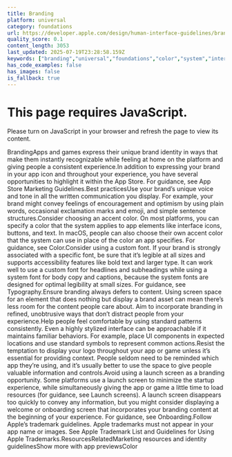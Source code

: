 ```yaml
---
title: Branding
platform: universal
category: foundations
url: https://developer.apple.com/design/human-interface-guidelines/branding
quality_score: 0.1
content_length: 3053
last_updated: 2025-07-19T23:28:58.159Z
keywords: ["branding","universal","foundations","color","system","interface","icons","buttons","accessibility","typography","controls","images"]
has_code_examples: false
has_images: false
is_fallback: true
---
```


# This page requires JavaScript.

Please turn on JavaScript in your browser and refresh the page to view its content.

BrandingApps and games express their unique brand identity in ways that make them instantly recognizable while feeling at home on the platform and giving people a consistent experience.In addition to expressing your brand in your app icon and throughout your experience, you have several opportunities to highlight it within the App Store. For guidance, see App Store Marketing Guidelines.Best practicesUse your brand’s unique voice and tone in all the written communication you display. For example, your brand might convey feelings of encouragement and optimism by using plain words, occasional exclamation marks and emoji, and simple sentence structures.Consider choosing an accent color. On most platforms, you can specify a color that the system applies to app elements like interface icons, buttons, and text. In macOS, people can also choose their own accent color that the system can use in place of the color an app specifies. For guidance, see Color.Consider using a custom font. If your brand is strongly associated with a specific font, be sure that it’s legible at all sizes and supports accessibility features like bold text and larger type. It can work well to use a custom font for headlines and subheadings while using a system font for body copy and captions, because the system fonts are designed for optimal legibility at small sizes. For guidance, see Typography.Ensure branding always defers to content. Using screen space for an element that does nothing but display a brand asset can mean there’s less room for the content people care about. Aim to incorporate branding in refined, unobtrusive ways that don’t distract people from your experience.Help people feel comfortable by using standard patterns consistently. Even a highly stylized interface can be approachable if it maintains familiar behaviors. For example, place UI components in expected locations and use standard symbols to represent common actions.Resist the temptation to display your logo throughout your app or game unless it’s essential for providing context. People seldom need to be reminded which app they’re using, and it’s usually better to use the space to give people valuable information and controls.Avoid using a launch screen as a branding opportunity. Some platforms use a launch screen to minimize the startup experience, while simultaneously giving the app or game a little time to load resources (for guidance, see Launch screens). A launch screen disappears too quickly to convey any information, but you might consider displaying a welcome or onboarding screen that incorporates your branding content at the beginning of your experience. For guidance, see Onboarding.Follow Apple’s trademark guidelines. Apple trademarks must not appear in your app name or images. See Apple Trademark List and Guidelines for Using Apple Trademarks.ResourcesRelatedMarketing resources and identity guidelinesShow more with app previewsColor